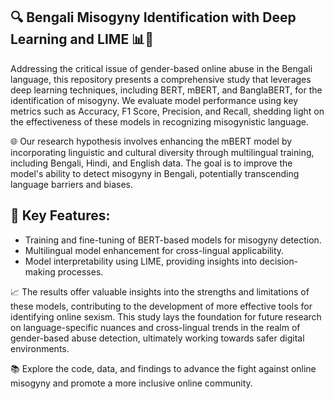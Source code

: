 ## **🔍 Bengali Misogyny Identification with Deep Learning and LIME 📊🔬**

Addressing the critical issue of gender-based online abuse in the Bengali language, this repository presents a comprehensive study that leverages deep learning techniques, including BERT, mBERT, and BanglaBERT, for the identification of misogyny. We evaluate model performance using key metrics such as Accuracy, F1 Score, Precision, and Recall, shedding light on the effectiveness of these models in recognizing misogynistic language.

🌐 Our research hypothesis involves enhancing the mBERT model by incorporating linguistic and cultural diversity through multilingual training, including Bengali, Hindi, and English data. The goal is to improve the model's ability to detect misogyny in Bengali, potentially transcending language barriers and biases.

## **🧐 Key Features:**

- Training and fine-tuning of BERT-based models for misogyny detection.
- Multilingual model enhancement for cross-lingual applicability.
- Model interpretability using LIME, providing insights into decision-making processes.

📈 The results offer valuable insights into the strengths and limitations of these models, contributing to the development of more effective tools for identifying online sexism. This study lays the foundation for future research on language-specific nuances and cross-lingual trends in the realm of gender-based abuse detection, ultimately working towards safer digital environments.

📚 Explore the code, data, and findings to advance the fight against online misogyny and promote a more inclusive online community.
